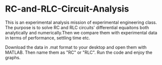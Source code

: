 # RC-and-RLC-Circuit-Analysis

This is an experimental analysis mission of experimental engineering class.
The purpose is to solve RC and RLC circuits' differential equaitons both analytically and numerically.Then we compare them with experimental data in terms of performance, settling time etc.

Download the data in .mat format to your desktop and open them with MATLAB. Then name them as "RC" or "RLC". Run the code and enjoy the graphs. 
